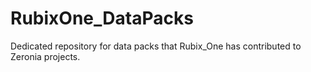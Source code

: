 # RubixOne_DataPacks
Dedicated repository for data packs that Rubix_One has contributed to Zeronia projects.
